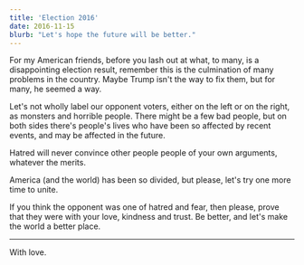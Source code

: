 ```yaml
---
title: 'Election 2016'
date: 2016-11-15
blurb: "Let's hope the future will be better."
---
```


For my American friends, before you lash out at what, to many, is a disappointing election result, remember this is the culmination of many problems in the country. Maybe Trump isn't the way to fix them, but for many, he seemed a way.

Let's not wholly label our opponent voters, either on the left or on the right, as monsters and horrible people. There might be a few bad people, but on both sides there's people's lives who have been so affected by recent events, and may be affected in the future.

Hatred will never convince other people people of your own arguments, whatever the merits.

America (and the world) has been so divided, but please, let's try one more time to unite.

If you think the opponent was one of hatred and fear, then please, prove that they were with your love, kindness and trust. Be better, and let's make the world a better place.

---

With love.
